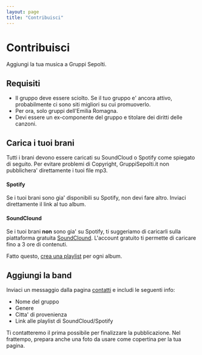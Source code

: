 ```yaml
---
layout: page
title: "Contribuisci"
---
```


# Contribuisci

Aggiungi la tua musica a Gruppi Sepolti.

## Requisiti

* Il gruppo deve essere sciolto. Se il tuo gruppo e' ancora attivo, probabilmente ci sono siti migliori su cui promuoverlo.
* Per ora, solo gruppi dell'Emilia Romagna.
* Devi essere un ex-componente del gruppo e titolare dei diritti delle canzoni.

## Carica i tuoi brani

Tutti i brani devono essere caricati su SoundCloud o Spotify come spiegato di seguito.
Per evitare problemi di Copyright, GruppiSepolti.it non pubblichera' direttamente i tuoi file mp3.

#### Spotify

Se i tuoi brani sono gia' disponibili su Spotify, non devi fare altro. Inviaci direttamente il link al tuo album.

#### SoundClound

Se i tuoi brani **non** sono gia' su Spotify, ti suggeriamo di caricarli sulla piattaforma gratuita [SoundClound](http://soundcloud.com). L'account gratuito ti permette di caricare fino a 3 ore di contenuti.

Fatto questo, [crea una playlist](https://help.soundcloud.com/hc/en-us/articles/115003449787-Creating-and-adding-tracks-to-a-playlist) per ogni album.

## Aggiungi la band

Inviaci un messaggio dalla pagina [contatti](/contact) e includi le seguenti info:
* Nome del gruppo
* Genere
* Citta' di provenienza
* Link alle playlist di SoundCloud/Spotify

Ti contatteremo il prima possibile per finalizzare la pubblicazione. Nel frattempo, prepara anche una foto da usare come copertina per la tua pagina.



